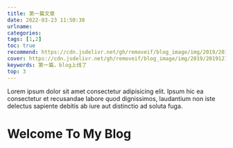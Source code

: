 ```yaml
---
title: 第一篇文章
date: 2022-03-23 11:50:38
urlname:
categories:
tags: [1,2]
toc: true
recommend: https://cdn.jsdelivr.net/gh/removeif/blog_image/img/2019/20191214183223.png
cover: https://cdn.jsdelivr.net/gh/removeif/blog_image/img/2019/20191214183223.png 
keywords: 第一篇，blog上线了
top: 3
---
```


Lorem ipsum dolor sit amet consectetur adipisicing elit. Ipsum hic ea consectetur et recusandae labore quod dignissimos, laudantium non iste delectus sapiente debitis ab iure aut distinctio ad soluta fuga.

<!-- more -->

# Welcome To My Blog